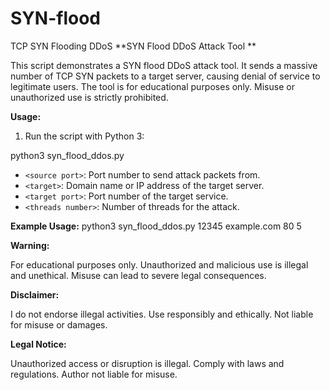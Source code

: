 # SYN-flood
TCP SYN Flooding DDoS
**SYN Flood DDoS Attack Tool **

This script demonstrates a SYN flood DDoS attack tool. It sends a massive number of TCP SYN packets to a target server, causing denial of service to legitimate users. The tool is for educational purposes only. Misuse or unauthorized use is strictly prohibited.

**Usage:**

1. Run the script with Python 3:

python3 syn_flood_ddos.py <source port> <target> <target port> <threads number>


- `<source port>`: Port number to send attack packets from.
- `<target>`: Domain name or IP address of the target server.
- `<target port>`: Port number of the target service.
- `<threads number>`: Number of threads for the attack.

**Example Usage:**
python3 syn_flood_ddos.py 12345 example.com 80 5


**Warning:**

For educational purposes only. Unauthorized and malicious use is illegal and unethical. Misuse can lead to severe legal consequences.

**Disclaimer:**

I do not endorse illegal activities. Use responsibly and ethically. Not liable for misuse or damages.

**Legal Notice:**

Unauthorized access or disruption is illegal. Comply with laws and regulations. Author not liable for misuse.